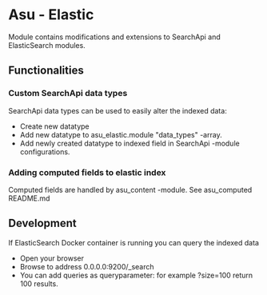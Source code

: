 # Asu - Elastic

Module contains modifications and extensions to SearchApi and ElasticSearch modules.


## Functionalities

### Custom SearchApi data types

SearchApi data types can be used to easily alter the indexed data:
 - Create new datatype
 - Add new datatype to asu_elastic.module "data_types" -array.
 - Add newly created datatype to indexed field in SearchApi -module configurations. 

### Adding computed fields to elastic index

Computed fields are handled by asu_content -module. See asu_computed README.md


## Development

If ElasticSearch Docker container is running you can query the indexed data
 - Open your browser
 - Browse to address 0.0.0.0:9200/_search
 - You can add queries as queryparameter: for example ?size=100 return 100 results.
